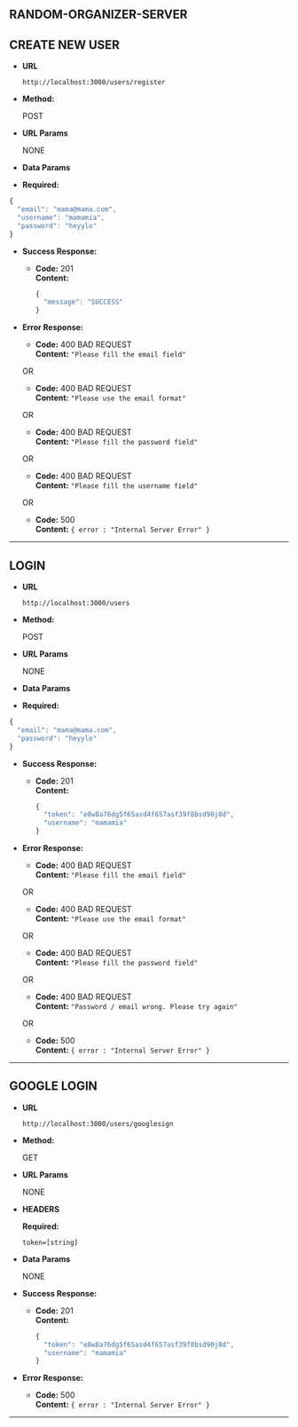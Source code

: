 ## RANDOM-ORGANIZER-SERVER

**CREATE NEW USER**
----
  
* **URL**

  `http://localhost:3000/users/register` 

* **Method:**
  
  POST
  
*  **URL Params**

   NONE

* **Data Params**

*   **Required:**

  ```javascript
  {
    "email": "mama@mama.com",
    "username": "mamamia",
    "password": "heyylo"
  }
  ```

* **Success Response:**

  * **Code:** 201 <br />
    **Content:** 
    ```javascript
    {
      "message": "SUCCESS"
    }
    ```
 
* **Error Response:**

  * **Code:** 400 BAD REQUEST <br />
    **Content:** `"Please fill the email field"`

  OR

  * **Code:** 400 BAD REQUEST <br />
    **Content:** `"Please use the email format"`

  OR

  * **Code:** 400 BAD REQUEST <br />
    **Content:** `"Please fill the password field"`

  OR

  * **Code:** 400 BAD REQUEST <br />
    **Content:** `"Please fill the username field"`

  OR

  * **Code:** 500 <br />
    **Content:** `{ error : "Internal Server Error" }`

----
**LOGIN**
----
  
* **URL**

  `http://localhost:3000/users` 

* **Method:**
  
  POST
  
*  **URL Params**

   NONE

* **Data Params**

*   **Required:**

  ```javascript
  {
    "email": "mama@mama.com",
    "password": "heyylo"
  }
  ```

* **Success Response:**

  * **Code:** 201 <br />
    **Content:** 
    ```javascript
    {
      "token": "e8w8a76dg5f65asd4f657asf39f8bsd90j8d",
      "username": "mamamia"
    }
    ```
 
* **Error Response:**

  * **Code:** 400 BAD REQUEST <br />
    **Content:** `"Please fill the email field"`

  OR

  * **Code:** 400 BAD REQUEST <br />
    **Content:** `"Please use the email format"`

  OR

  * **Code:** 400 BAD REQUEST <br />
    **Content:** `"Please fill the password field"`

  OR

  * **Code:** 400 BAD REQUEST <br />
    **Content:** `"Password / email wrong. Please try again"`

  OR

  * **Code:** 500 <br />
    **Content:** `{ error : "Internal Server Error" }`

----

**GOOGLE LOGIN**
----
  
* **URL**

  `http://localhost:3000/users/googlesign` 

* **Method:**
  
  GET
  
*  **URL Params**

   NONE

*  **HEADERS**

    **Required:**

    `token=[string]`

* **Data Params**

    NONE

* **Success Response:**

  * **Code:** 201 <br />
    **Content:** 
    ```javascript
    {
      "token": "e8w8a76dg5f65asd4f657asf39f8bsd90j8d",
      "username": "mamamia"
    }
    ```
 
* **Error Response:**

  * **Code:** 500 <br />
    **Content:** `{ error : "Internal Server Error" }`

----